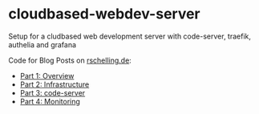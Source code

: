 # cloudbased-webdev-server

Setup for a cludbased web development server with code-server, traefik, authelia and grafana

Code for Blog Posts on [rschelling.de](http://www.rschelling.de):

- [Part 1: Overview](https://www.rschelling.de/blog/2022-04-16_webdev-server-part1/)
- [Part 2: Infrastructure](https://www.rschelling.de/blog/2022-08-27_webdev-server-part2/)
- [Part 3: code-server](https://www.rschelling.de/blog/2022-08-27_webdev-server-part3/)
- [Part 4: Monitoring](https://www.rschelling.de/blog/2022-08-28_webdev-server-part4/)
